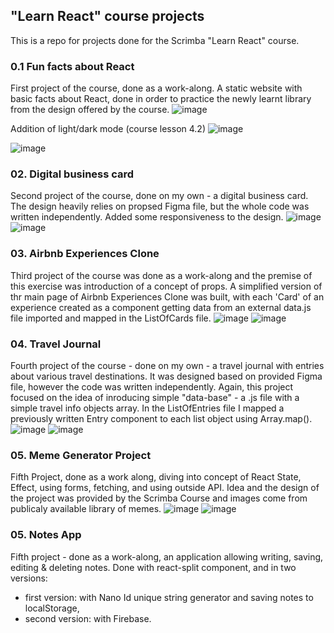 ## "Learn React" course projects

This is a repo for projects done for the Scrimba "Learn React" course. 

### 0.1 Fun facts about React
First project of the course, done as a work-along. A static website with basic facts about React, done in order to practice the newly learnt library from the design offered by the course.
![image](https://github.com/mklimczak93/scrimba-react-course/assets/123643355/0f9eb565-e545-4b4c-b0fc-f30c56c73f06)

Addition of light/dark mode (course lesson 4.2)
![image](https://github.com/mklimczak93/scrimba-react-course/assets/123643355/1ef2d2b9-9bff-4d41-9639-5abbec8d79fe)

![image](https://github.com/mklimczak93/scrimba-react-course/assets/123643355/03bfd87f-22d8-4c79-bf3b-87ea000ca8a1)


### 02. Digital business card
Second project of the course, done on my own - a digital business card. The design heavily relies on propsed Figma file, but the whole code was written independently. Added some responsiveness to the design.
![image](https://github.com/mklimczak93/scrimba-react-course/assets/123643355/e2506ed8-8cee-4784-a2f0-b45c365a721e)
![image](https://github.com/mklimczak93/scrimba-react-course/assets/123643355/697d7d66-22de-44bc-9230-8dbd1cab1ee3)

### 03. Airbnb Experiences Clone
Third project of the course was done as a work-along and the premise of this exercise was introduction of a concept of props. 
A simplified version of thr main page of Airbnb Experiences Clone was built, with each 'Card' of an experience created as a component getting data from an external data.js file imported and mapped in the ListOfCards file.
![image](https://github.com/mklimczak93/scrimba-react-course/assets/123643355/597c6e2c-4b6d-490b-aa04-e337e87886b5)
![image](https://github.com/mklimczak93/scrimba-react-course/assets/123643355/1b58b3bd-96fd-4055-b7fa-65cc8e512d3d)

### 04. Travel Journal
Fourth project of the course - done on my own - a travel journal with entries about various travel destinations. It was designed based on provided Figma file, however the code was written independently.
Again, this project focused on the idea of inroducing simple "data-base" - a .js file with a simple travel info objects array. In the ListOfEntries file I mapped a previously written Entry component to each list object using Array.map().
![image](https://github.com/mklimczak93/scrimba-react-course/assets/123643355/57084d56-4e5b-4dcf-b62a-5e59582ed0a6)
![image](https://github.com/mklimczak93/scrimba-react-course/assets/123643355/064baa8f-f910-4c8c-b0f6-629e9cf714ab)

### 05. Meme Generator Project
Fifth Project, done as a work along, diving into concept of React State, Effect, using forms, fetching, and using outside API.
Idea and the design of the project was provided by the Scrimba Course and images come from publicaly available library of memes.
![image](https://github.com/mklimczak93/scrimba-react-course/assets/123643355/04d305dd-3e19-4c56-9ccf-a5924de64b27)
![image](https://github.com/mklimczak93/scrimba-react-course/assets/123643355/8fc4098a-abdd-4f92-b0d2-8ffc7515cb30)

### 05. Notes App
Fifth project - done as a work-along, an application allowing writing, saving, editing & deleting notes. Done with react-split component,
and in two versions:
 - first version: with Nano Id unique string generator and saving notes to localStorage,
 - second version: with Firebase.

